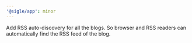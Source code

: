 ```yaml
---
'@sigle/app': minor
---
```


Add RSS auto-discovery for all the blogs. So browser and RSS readers can automatically find the RSS feed of the blog.
